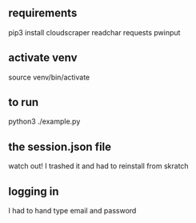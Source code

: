 ## requirements
pip3 install cloudscraper readchar requests pwinput

## activate venv
source venv/bin/activate

## to run
python3 ./example.py

## the session.json file
watch out!
I trashed it and had to reinstall from skratch

## logging in 
I had to hand type email and password


